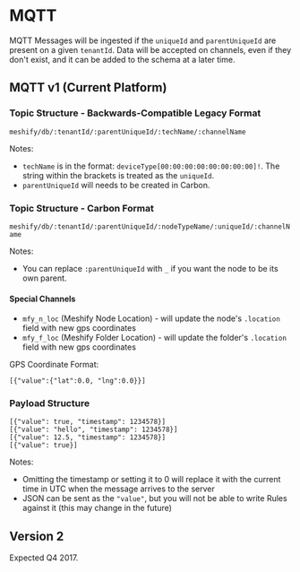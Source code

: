 # MQTT

MQTT Messages will be ingested if the `uniqueId` and `parentUniqueId` are present on a given `tenantId`. Data will be accepted on channels, even if they don't exist, and it can be added to the schema at a later time.

## MQTT v1 (Current Platform)

### Topic Structure - Backwards-Compatible Legacy Format

`meshify/db/:tenantId/:parentUniqueId/:techName/:channelName`

Notes:

- `techName` is in the format: `deviceType[00:00:00:00:00:00:00:00]!`. The string within the brackets is treated as the `uniqueId`.
- `parentUniqueId` will needs to be created in Carbon.

### Topic Structure - Carbon Format

`meshify/db/:tenantId/:parentUniqueId/:nodeTypeName/:uniqueId/:channelName`

Notes:

- You can replace `:parentUniqueId` with `_` if you want the node to be its own parent.

#### Special Channels

- `mfy_n_loc` (Meshify Node Location) - will update the node's `.location` field with new gps coordinates 
- `mfy_f_loc` (Meshify Folder Location) - will update the folder's `.location` field with new gps coordinates

GPS Coordinate Format:

```
[{"value":{"lat":0.0, "lng":0.0}}]
```

### Payload Structure

```
[{"value": true, "timestamp": 1234578}]
[{"value": "hello", "timestamp": 1234578}]
[{"value": 12.5, "timestamp": 1234578}]
[{"value": true}]
```

Notes:

- Omitting the timestamp or setting it to 0 will replace it with the current time in UTC when the message arrives to the server
- JSON can be sent as the `"value"`, but you will not be able to write Rules against it (this may change in the future)

## Version 2

Expected Q4 2017.
